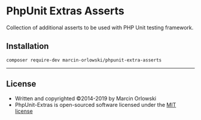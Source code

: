 # PhpUnit Extras Asserts #

Collection of additional asserts to be used with PHP Unit testing framework.

## Installation ##

    composer require-dev marcin-orlowski/phpunit-extra-asserts

----

## License ##

 * Written and copyrighted &copy;2014-2019 by Marcin Orlowski
 * PhpUnit-Extras is open-sourced software licensed under the [MIT license](http://opensource.org/licenses/MIT)

